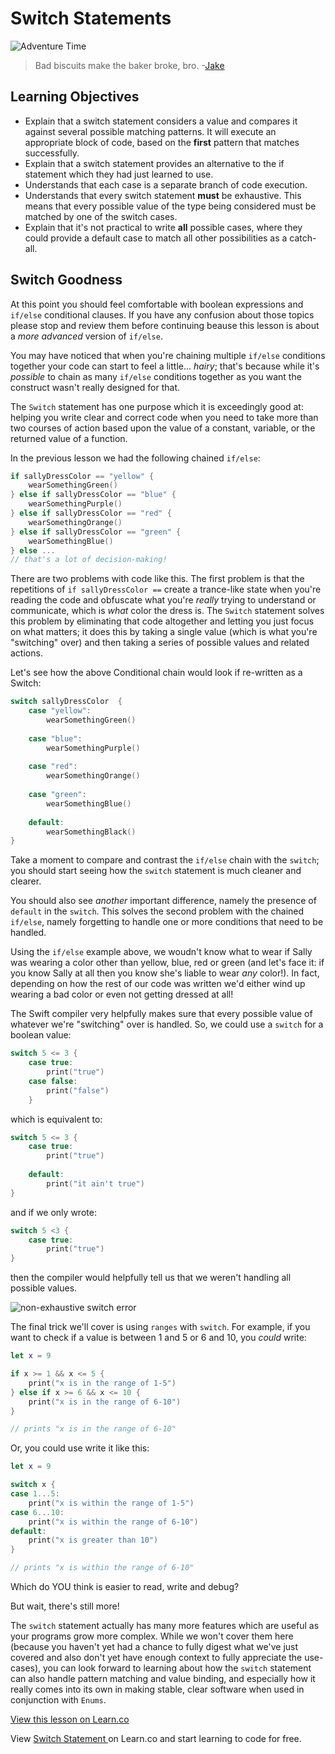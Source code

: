 # Switch Statements

![Adventure Time](http://i.imgur.com/cwR0gwx.png?1)

> Bad biscuits make the baker broke, bro. -[Jake](https://en.wikipedia.org/wiki/Jake_the_Dog)


## Learning Objectives 

* Explain that a switch statement considers a value and compares it against several possible matching patterns. It will execute an appropriate block of code, based on the **first** pattern that matches successfully. 
* Explain that a switch statement provides an alternative to the if statement which they had just learned to use.
* Understands that each case is a separate branch of code execution.
* Understands that every switch statement **must** be exhaustive. This means that every possible value of the type being considered must be matched by one of the switch cases.
* Explain that it's not practical to write **all** possible cases, where they could provide a default case to match all other possibilities as a catch-all. 



## Switch Goodness

At this point you should feel comfortable with boolean expressions and ````if/else```` conditional clauses.  If you have any confusion about those topics please stop and review them before continuing beause this lesson is about a *more advanced* version of ````if/else````.

You may have noticed that when you're chaining multiple ````if/else```` conditions together your code can start to feel a little... *hairy*; that's because while it's *possible* to chain as many ````if/else```` conditions together as you want the construct wasn't really designed for that.

The ````Switch```` statement has one purpose which it is exceedingly good at: helping you write clear and correct code when you need to take more than two courses of action based upon the value of a constant, variable, or the returned value of a function.

In the previous lesson we had the following chained ````if/else````:

````Swift
if sallyDressColor == "yellow" {
	wearSomethingGreen()
} else if sallyDressColor == "blue" {
	wearSomethingPurple()
} else if sallyDressColor == "red" {
	wearSomethingOrange() 
} else if sallyDressColor == "green" {
	wearSomethingBlue()
} else ...
// that's a lot of decision-making!
````

There are two problems with code like this.  The first problem is that the repetitions of ````if sallyDressColor ==```` create a trance-like state when you're reading the code and obfuscate what you're *really* trying to understand or communicate, which is *what* color the dress is.  The ````Switch```` statement solves this problem by eliminating that code altogether and letting you just focus on what matters; it does this by taking a single value (which is what you're "switching" over) and then taking a series of possible values and related actions.

Let's see how the above Conditional chain would look if re-written as a Switch:

````Swift
switch sallyDressColor  {
	case "yellow":
		wearSomethingGreen()
		
	case "blue":
		wearSomethingPurple()
			
	case "red":
		wearSomethingOrange()
			
	case "green":
		wearSomethingBlue()
		
	default:
		wearSomethingBlack()
}
````

Take a moment to compare and contrast the ````if/else```` chain with the ````switch````; you should start seeing how the ````switch```` statement is much cleaner and clearer.

You should also see *another* important difference, namely the presence of ````default```` in the ````switch````.  This solves the second problem with the chained ````if/else````, namely forgetting to handle one or more conditions that need to be handled.

Using the ````if/else```` example above, we woudn't know what to wear if Sally was wearing a color other than yellow, blue, red or green (and let's face it: if you know Sally at all then you know she's liable to wear *any* color!).  In fact, depending on how the rest of our code was written we'd either wind up wearing a bad color or even not getting dressed at all!

The Swift compiler very helpfully makes sure that every possible value of whatever we're "switching" over is handled.  So, we could use a ````switch```` for a boolean value:

````Swift
switch 5 <= 3 {
	case true:
		print("true")
	case false:
		print("false")
	}
````

which is equivalent to:

````Swift
switch 5 <= 3 {
	case true:
		print("true")
		
	default:
		print("it ain't true")
}
````

and if we only wrote:

````Swift
switch 5 <3 {
	case true:
		print("true")
}
````
then the compiler would helpfully tell us that we weren't handling all possible values.

![non-exhaustive switch error](http://i.imgur.com/7VtpDal.png?1)

The final trick we'll cover is using ````ranges```` with ````switch````.  For example, if you want to check if a value is between 1 and 5 or 6 and 10, you *could* write:

````Swift
let x = 9

if x >= 1 && x <= 5 {
    print("x is in the range of 1-5")
} else if x >= 6 && x <= 10 {
    print("x is in the range of 6-10")
}

// prints "x is in the range of 6-10"
````

Or, you could use write it like this:

````Swift
let x = 9

switch x {
case 1...5:
    print("x is within the range of 1-5")
case 6...10:
    print("x is within the range of 6-10")
default:
    print("x is greater than 10")
}

// prints "x is within the range of 6-10"
````

Which do YOU think is easier to read, write and debug?
	
But wait, there's still more!

The ````switch```` statement actually has many more features which are useful as your programs grow more complex.  While we won't cover them here (because you haven't yet had a chance to fully digest what we've just covered and also don't yet have enough context to fully appreciate the use-cases), you can look forward to learning about how the ````switch```` statement can also handle pattern matching and value binding, and especially how it really comes into its own in making stable, clear software when used in conjunction with ````Enums````.

<a href='https://learn.co/lessons/SwitchStatement' data-visibility='hidden'>View this lesson on Learn.co</a>

<p class='util--hide'>View <a href='https://learn.co/lessons/swift-switchStatement-readme'>Switch Statement </a> on Learn.co and start learning to code for free.</p>
